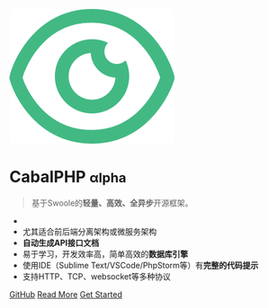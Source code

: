 <!-- _coverpage.md -->

![logo](/../../_media/icon.svg)

# CabalPHP <small>&alpha;lpha</small>

> 基于Swoole的**轻量、高效、全异步**开源框架。

* 
* 尤其适合前后端分离架构或微服务架构
* **自动生成API接口文档**
* 易于学习，开发效率高，简单高效的**数据库引擎**
* 使用IDE（Sublime Text/VSCode/PhpStorm等）有**完整的代码提示**
* 支持HTTP、TCP、websocket等多种协议

[GitHub](https://github.com/cabalphp/skeleton/)
[Read More](/README.md)
[Get Started](/quickstart.md)
